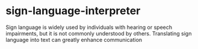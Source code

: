 # sign-language-interpreter
Sign language is widely used by individuals with hearing or speech impairments, but it is not commonly understood by others. Translating sign language into text can greatly enhance communication
